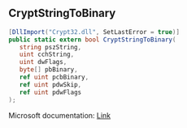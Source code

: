 ## CryptStringToBinary

```csharp
[DllImport("Crypt32.dll", SetLastError = true)]
public static extern bool CryptStringToBinary(
   string pszString,
   uint cchString,
   uint dwFlags,
   byte[] pbBinary,
   ref uint pcbBinary,
   ref uint pdwSkip,
   ref uint pdwFlags
);
```

Microsoft documentation: [Link](https://learn.microsoft.com/en-us/windows/win32/api/wincrypt/nf-wincrypt-cryptstringtobinarya)
